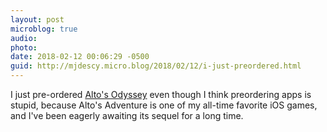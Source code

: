 ```yaml
---
layout: post
microblog: true
audio: 
photo: 
date: 2018-02-12 00:06:29 -0500
guid: http://mjdescy.micro.blog/2018/02/12/i-just-preordered.html
---
```

I just pre-ordered [Alto's Odyssey](https://itunes.apple.com/us/app/altos-odyssey/id1182456409?mt=8) even though I think preordering apps is stupid, because Alto's Adventure is one of my all-time favorite iOS games, and I've been eagerly awaiting its sequel for a long time.

